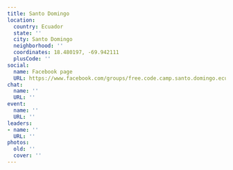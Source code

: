 ```yaml
---
title: Santo Domingo
location:
  country: Ecuador
  state: ''
  city: Santo Domingo
  neighborhood: ''
  coordinates: 18.480197, -69.942111
  plusCode: ''
social:
  name: Facebook page
  URL: https://www.facebook.com/groups/free.code.camp.santo.domingo.ecuador
chat:
  name: ''
  URL: ''
event:
  name: ''
  URL: ''
leaders:
- name: ''
  URL: ''
photos:
  old: ''
  cover: ''
---
```

